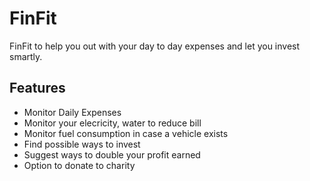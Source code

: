 # FinFit

FinFit to help you out with your day to day expenses and let you invest smartly.

## Features
<ul>
  <li>Monitor Daily Expenses</li>
  <li>Monitor your elecricity, water to reduce bill</li>
  <li>Monitor fuel consumption in case a vehicle exists</li>
  <li>Find possible ways to invest</li>
  <li>Suggest ways to double your profit earned</li>
  <li>Option to donate to charity</li>
</ul>
